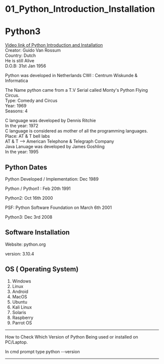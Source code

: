 # 01_Python_Introduction_Installation
<h1> Python3 </h1>
<a href='https://bit.ly/3KADO9O'> Video link of Python Introduction and Installation</a> <br>
Creator: Guido Van Rossum <br>
Country: Dutch <br>
He is still Alive <br>
D.O.B: 31st Jan 1956

Python was developed in Netherlands
CWI : Centrum Wiskunde & Informatica


The Name python came from a T.V Serial called
Monty's Python Flying Circus. <br>
Type: Comedy and Circus <br>
Year: 1969 <br>
Seasons: 4


C language was developed by Dennis Ritchie <br>
In the year: 1972 <br>
C language is considered as mother of all the programming languages. <br>
Place: AT & T bell labs <br>
AT & T --> American Telephone & Telegraph Company <br>
Java Lanuage was developed by James Goshling <br>
In the year: 1995

Python Dates
-------------------------------------------------------------------

Python Developed / Implementation: Dec 1989

Python / Python1 : Feb 20th 1991

Python2: Oct 16th 2000

PSF: Python Software Foundation on March 6th 2001

Python3: Dec 3rd 2008

Software Installation
------------------------------------------------------------------------
Website: python.org

version: 3.10.4

OS ( Operating System) 
-------------------------------------------------------------------------
1) Windows
2) Linux
3) Android
4) MacOS
5) Ubuntu
6) Kali Linux
7) Solaris
8) Raspberry
9) Parrot OS
-------------------------------------------------------------------------

How to Check Which Version of Python Being used or installed on PC/Laptop.

In cmd prompt type    python --version

--------------------------------------------------------------------------

